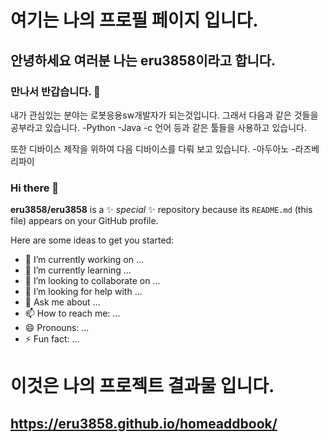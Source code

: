 # 여기는 나의 프로필 페이지 입니다.
## 안녕하세요 여러분 나는 eru3858이라고 합니다.
### 만나서 반갑습니다. 👋

내가 관심있는 분야는 로봇응용sw개발자가 되는것입니다.
그래서 다음과 같은 것들을 공부라고 있습니다.
-Python
-Java
-c 언어 등과 같은 툴들을 사용하고 있습니다.

또한 디바이스 제작을 위하여 다음 디바이스를 다뤄 보고 있습니다.
-아두아노
-라즈베리파이


### Hi there 👋


**eru3858/eru3858** is a ✨ _special_ ✨ repository because its `README.md` (this file) appears on your GitHub profile.

Here are some ideas to get you started:

- 🔭 I’m currently working on ...
- 🌱 I’m currently learning ...
- 👯 I’m looking to collaborate on ...
- 🤔 I’m looking for help with ...
- 💬 Ask me about ...
- 📫 How to reach me: ...
- 😄 Pronouns: ...
- ⚡ Fun fact: ...

# 이것은 나의 프로젝트 결과물 입니다.
## https://eru3858.github.io/homeaddbook/
